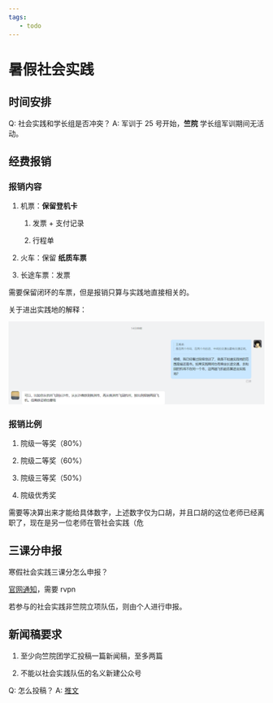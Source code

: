 ```yaml
---
tags:
   - todo
---
```


# 暑假社会实践

## 时间安排

Q: 社会实践和学长组是否冲突？
A: 军训于 25 号开始，**竺院** 学长组军训期间无活动。

## 经费报销

### 报销内容

1. 机票：**保留登机卡**
   
   1. 发票 + 支付记录
   
   2. 行程单

2. 火车：保留 **纸质车票**

3. 长途车票：发票

需要保留闭环的车票，但是报销只算与实践地直接相关的。

关于进出实践地的解释：

![](img/%E5%B1%8F%E5%B9%95%E6%88%AA%E5%9B%BE%202022-08-05%20174358.png)

### 报销比例

1. 院级一等奖（80%）

2. 院级二等奖（60%）

3. 院级三等奖（50%）

4. 院级优秀奖

需要等决算出来才能给具体数字，上述数字仅为口胡，并且口胡的这位老师已经离职了，现在是另一位老师在管社会实践（危

## 三课分申报

寒假社会实践三课分怎么申报？

[官网通知](http://office.ckc.zju.edu.cn/2022/0721/c35005a2605182/page.htm)，需要 rvpn

若参与的社会实践非竺院立项队伍，则由个人进行申报。

## 新闻稿要求

1. 至少向竺院团学汇投稿一篇新闻稿，至多两篇

2. 不能以社会实践队伍的名义新建公众号

Q: 怎么投稿？
A: [推文](https://mp.weixin.qq.com/s/SF_IQbwLypHl2XFN7KD7Pw)




